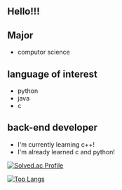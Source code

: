 ## Hello!!!
## Major
- computor science
## language of interest
- python
- java
- c

## back-end developer


- I'm currently learning c++!
- I'm already learned c and python!


[![Solved.ac Profile](http://mazassumnida.wtf/api/v2/generate_badge?boj=injandi105)](https://solved.ac/injandi105/)

[![Top Langs](https://github-readme-stats.vercel.app/api/top-langs/?username=duhyeonkim62&layout=compact&theme=dracula)](https://github.com/duhyeonkim62)

